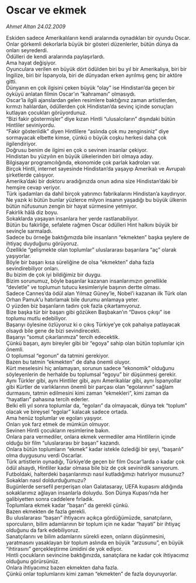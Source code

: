# Oscar ve ekmek

*Ahmet Altan 24.02.2009*

<div class="taraf_structure_2col_1zq">
<div class="margen_n">



 <p>Eskiden sadece Amerikalıların kendi aralarında oynadıkları bir oyundu Oscar. <br/>Onlar görkemli dekorlarla büyük bir gösteri düzenlerler, bütün dünya da onları seyrederdi. <br/>Ödülleri de kendi aralarında paylaşırlardı. <br/>Ama hayat değişiyor. <br/>Oyunculara verilen en büyük dört ödülden biri bu yıl bir Amerikalıya, biri bir İngilize, biri bir İspanyola, biri de dünyadan erken ayrılmış genç bir aktöre gitti. <br/>Dünyanın en çok ilgisini çeken büyük “olay” ise Hindistan’da geçen bir öyküyü anlatan filmin Oscar’ın “kahramanı” olmasıydı. <br/>Oscar’la ilgili ajanslardan gelen resimlere baktığınız zaman artistlerden, kırmızı halılardan, ödüllerden çok Hindistan’da sevinç içinde sonuçları kutlayan çocukları görüyordunuz. <br/>“Bizi fakir göstermişler” diye kızan Hintli “ulusalcıların” dışındaki bütün Hintliler seviniyordu. <br/>“Fakir gösterildik” diyen Hintlilere “aslında çok mu zenginsiniz” diye sormayacak elbette kimse, çünkü o büyük coşku herkesi daha çok ilgilendiriyor. <br/>Doğrusu benim de ilgimi en çok o sevinen insanlar çekiyor. <br/>Hindistan bu yüzyılın en büyük ülkelerinden biri olmaya aday. <br/>Bilgisayar programcılığında, ekonomide çok parlak kadroları var. <br/>Birçok Hintli, internet sayesinde Hindistan’da yaşayıp Amerikalı ve Avrupalı şirketlerde çalışıyor. <br/>Amerika’daki bir doktoru aradığınızda onun adına size Hindistan’daki bir hemşire cevap veriyor. <br/>Türk işadamları da dahil birçok yatırımcı fabrikalarını Hindistan’a kaydırıyor. <br/>Ne yazık ki bütün bunlar yüzlerce milyon insanın yaşadığı bu büyük ülkenin bütün nüfusunun zengin bir hayat sürmesine yetmiyor. <br/>Fakirlik hâlâ diz boyu. <br/>Sokaklarda yaşayan insanlara her yerde rastlanabiliyor. <br/>Bütün bu fakirliğe, sefalete rağmen Oscar ödülleri Hint halkını büyük bir sevinçle sarmaladı. <br/>Sadece bu örneğe baktığımızda bile insanların “ekmekten” başka şeylere de ihtiyaç duyduğunu görüyoruz. <br/>Özellikle “gelişmekte olan toplumlar” uluslararası başarılara “aç” olarak yaşıyorlar. <br/>Böyle bir başarı kısa süreliğine de olsa “ekmekten” daha fazla sevindirebiliyor onları. <br/>Bu bizim de çok iyi bildiğimiz bir duygu. <br/>Bizim sorunumuz, böyle başarılar kazanan insanlarımızın genellikle “devletle” ve toplumun tutucu kesimleriyle başının dertte olması. <br/>Sadece Cannes’da ödül alan Yılmaz Güney’le, Nobel’i kazanan ilk Türk olan Orhan Pamuk’u hatırlamak bile durumu anlamaya yeter. <br/>O yüzden biz başarıların tadını çok fazla çıkartamıyoruz. <br/>Bize başka tür bir başarı gibi gözüken Başbakan’ın “Davos çıkışı” ise toplumu mutlu edebiliyor. <br/>Başarıyı öylesine özlüyoruz ki o çıkış Türkiye’ye çok pahalıya patlayacak olsaydı bile gene de bizi sevindirecekti. <br/>Başarıyı “somut çıkarlarımıza” tercih edecektik. <br/>Çünkü başarı, aynı bireyler gibi bir “egoya” sahip olan bütün toplumlar için önemli. <br/>O toplumsal “egonun” da tatmini gerekiyor. <br/>Bazen bu tatmin “ekmekten” de daha önemli oluyor. <br/>Kürt meselesini hiç anlamayan, sorunun sadece “ekonomik” olduğunu söyleyenlerin de herhalde bu toplumsal “egoyu” bir düşünmesi gerekir. <br/>Aynı Türkler gibi, aynı Hintliler gibi, aynı Amerikalılar gibi, aynı İspanyollar gibi Kürtler de varlıklarının önemli bir parçası olan “egolarının” sağlam durmasını, tatmin edilmesini kimi zaman “ekmekleri”, kimi zaman da “hayatları” pahasına tercih ederler. <br/>Belki elli yıl sonra toplumlar da, “egoları” da olmayacak, dünya tek “toplum” olacak ve bireysel “egolar” kalacak sadece ortada. <br/>Ama henüz toplumlar ve egoları yaşıyor. <br/>Onları yok farz etmek de mümkün olmuyor. <br/>Sevinen Hintli çocukların resimlerine bakın. <br/>Onlara para vermediler, onlara ekmek vermediler ama Hintlilerin içinde olduğu bir film “uluslararası bir başarı” kazandı. <br/>Onlara bütün toplumların “ekmek” kadar istekle özlediği bir şeyi, “başarılı” olma duygusunu verdi Oscarlar. <br/>Türk artistlerin oynadığı, Türkiye’de geçen bir film Oscar’larda o kadar çok ödül alsaydı, Hintliler kadar olmasa bile biz de çok sevinirdik sanıyorum. <br/>Futboldaki, halterdeki başarılarımızı nasıl kutladığımızı hatırlıyor musunuz? <br/>Sokakları nasıl doldurduğumuzu? <br/>Bugünlerde sersefil perperişan olan Galatasaray, UEFA kupasını aldığında sokaklarımız ağlayan insanlarla doluydu. Son Dünya Kupası’nda her galibiyetten sonra caddelere fırladık. <br/>Toplumlara ekmek kadar “başarı” da gerekli çünkü. <br/>Bazen ekmekten de fazla gerekli. <br/>Bu uluslararası “başarı” ihtiyacını açıkça gördüğümüzde, sanatçıların, sporcuların, bilim adamlarının bir toplum için ne kadar “hayati” bir ihtiyaç olduğunu da fark edebiliyoruz. <br/>Sanatçılarını ve bilim adamlarını sürekli ezen, onların düşünmesini, yaratmasını yasaklayan bir toplum aslında en büyük “arzusunu”, en büyük “ihtirasını” gerçekleştirme ümidini de yok ediyor. <br/>Hintli çocukların sevincine baktığınızda, sanatçılara ne kadar çok ihtiyacımız olduğunu görürsünüz. <br/>Onlara ihtiyacımız bazen ekmekten daha fazla. <br/>Çünkü onlar toplumlarını kimi zaman “ekmekten” de fazla doyuruyorlar.</p>
<br/>
<br/>
<br/>



<br/>


<div id="taraf_not">
</div>

</div>


</div>
